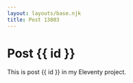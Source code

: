 ```yaml
---
layout: layouts/base.njk
title: Post 13803
---
```


# Post {{ id }}

This is post {{ id }} in my Eleventy project.
